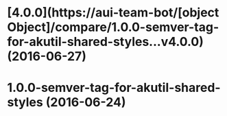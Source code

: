 <a name="4.0.0"></a>
# [4.0.0](https://aui-team-bot/[object Object]/compare/1.0.0-semver-tag-for-akutil-shared-styles...v4.0.0) (2016-06-27)



<a name="1.0.0-semver-tag-for-akutil-shared-styles"></a>
# 1.0.0-semver-tag-for-akutil-shared-styles (2016-06-24)



